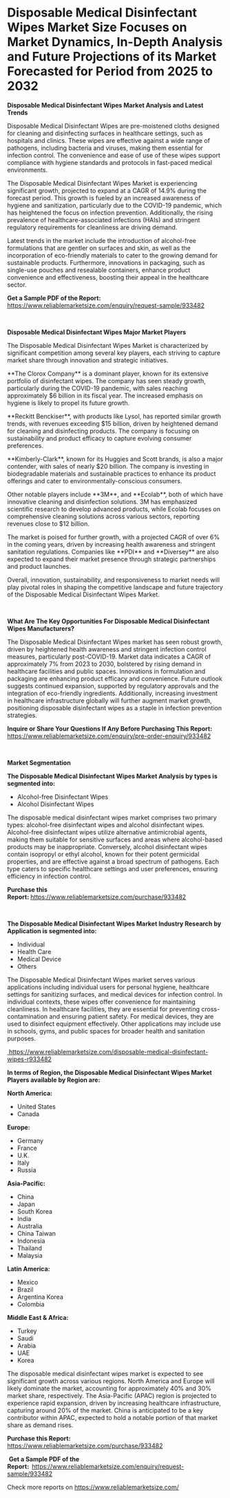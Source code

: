 <p><h1>Disposable Medical Disinfectant Wipes Market Size Focuses on Market Dynamics, In-Depth Analysis and Future Projections of its Market Forecasted for Period from 2025 to 2032</h1></p><p><strong>Disposable Medical Disinfectant Wipes Market Analysis and Latest Trends</strong></p>
<p><p>Disposable Medical Disinfectant Wipes are pre-moistened cloths designed for cleaning and disinfecting surfaces in healthcare settings, such as hospitals and clinics. These wipes are effective against a wide range of pathogens, including bacteria and viruses, making them essential for infection control. The convenience and ease of use of these wipes support compliance with hygiene standards and protocols in fast-paced medical environments.</p><p>The Disposable Medical Disinfectant Wipes Market is experiencing significant growth, projected to expand at a CAGR of 14.9% during the forecast period. This growth is fueled by an increased awareness of hygiene and sanitization, particularly due to the COVID-19 pandemic, which has heightened the focus on infection prevention. Additionally, the rising prevalence of healthcare-associated infections (HAIs) and stringent regulatory requirements for cleanliness are driving demand.</p><p>Latest trends in the market include the introduction of alcohol-free formulations that are gentler on surfaces and skin, as well as the incorporation of eco-friendly materials to cater to the growing demand for sustainable products. Furthermore, innovations in packaging, such as single-use pouches and resealable containers, enhance product convenience and effectiveness, boosting their appeal in the healthcare sector.</p></p>
<p><strong>Get a Sample PDF of the Report:&nbsp;</strong> <a href="https://www.reliablemarketsize.com/enquiry/request-sample/933482?utm_campaign=3029&utm_medium=2&utm_source=Github&utm_content=ia&utm_term=05042025&utm_id=disposable-medical-disinfectant-wipes">https://www.reliablemarketsize.com/enquiry/request-sample/933482</a></p>
<p>&nbsp;</p>
<p><strong>Disposable Medical Disinfectant Wipes Major Market Players</strong></p>
<p><p>The Disposable Medical Disinfectant Wipes Market is characterized by significant competition among several key players, each striving to capture market share through innovation and strategic initiatives.</p><p>**The Clorox Company** is a dominant player, known for its extensive portfolio of disinfectant wipes. The company has seen steady growth, particularly during the COVID-19 pandemic, with sales reaching approximately $6 billion in its fiscal year. The increased emphasis on hygiene is likely to propel its future growth.</p><p>**Reckitt Benckiser**, with products like Lysol, has reported similar growth trends, with revenues exceeding $15 billion, driven by heightened demand for cleaning and disinfecting products. The company is focusing on sustainability and product efficacy to capture evolving consumer preferences.</p><p>**Kimberly-Clark**, known for its Huggies and Scott brands, is also a major contender, with sales of nearly $20 billion. The company is investing in biodegradable materials and sustainable practices to enhance its product offerings and cater to environmentally-conscious consumers.</p><p>Other notable players include **3M**, and **Ecolab**, both of which have innovative cleaning and disinfection solutions. 3M has emphasized scientific research to develop advanced products, while Ecolab focuses on comprehensive cleaning solutions across various sectors, reporting revenues close to $12 billion.</p><p>The market is poised for further growth, with a projected CAGR of over 6% in the coming years, driven by increasing health awareness and stringent sanitation regulations. Companies like **PDI** and **Diversey** are also expected to expand their market presence through strategic partnerships and product launches.</p><p>Overall, innovation, sustainability, and responsiveness to market needs will play pivotal roles in shaping the competitive landscape and future trajectory of the Disposable Medical Disinfectant Wipes Market.</p></p>
<p>&nbsp;</p>
<p><strong>What Are The Key Opportunities For Disposable Medical Disinfectant Wipes Manufacturers?</strong></p>
<p><p>The Disposable Medical Disinfectant Wipes market has seen robust growth, driven by heightened health awareness and stringent infection control measures, particularly post-COVID-19. Market data indicates a CAGR of approximately 7% from 2023 to 2030, bolstered by rising demand in healthcare facilities and public spaces. Innovations in formulation and packaging are enhancing product efficacy and convenience. Future outlook suggests continued expansion, supported by regulatory approvals and the integration of eco-friendly ingredients. Additionally, increasing investment in healthcare infrastructure globally will further augment market growth, positioning disposable disinfectant wipes as a staple in infection prevention strategies.</p></p>
<p><strong>Inquire or Share Your Questions If Any Before Purchasing This Report:</strong> <a href="https://www.reliablemarketsize.com/enquiry/pre-order-enquiry/933482?utm_campaign=3029&utm_medium=2&utm_source=Github&utm_content=ia&utm_term=05042025&utm_id=disposable-medical-disinfectant-wipes">https://www.reliablemarketsize.com/enquiry/pre-order-enquiry/933482</a></p>
<p>&nbsp;</p>
<p><strong>Market Segmentation</strong></p>
<p><strong>The Disposable Medical Disinfectant Wipes Market Analysis by types is segmented into:</strong></p>
<p><ul><li>Alcohol-free Disinfectant Wipes</li><li>Alcohol Disinfectant Wipes</li></ul></p>
<p><p>The disposable medical disinfectant wipes market comprises two primary types: alcohol-free disinfectant wipes and alcohol disinfectant wipes. Alcohol-free disinfectant wipes utilize alternative antimicrobial agents, making them suitable for sensitive surfaces and areas where alcohol-based products may be inappropriate. Conversely, alcohol disinfectant wipes contain isopropyl or ethyl alcohol, known for their potent germicidal properties, and are effective against a broad spectrum of pathogens. Each type caters to specific healthcare settings and user preferences, ensuring efficiency in infection control.</p></p>
<p><strong>Purchase this Report:&nbsp;</strong><a href="https://www.reliablemarketsize.com/purchase/933482?utm_campaign=3029&utm_medium=2&utm_source=Github&utm_content=ia&utm_term=05042025&utm_id=disposable-medical-disinfectant-wipes">https://www.reliablemarketsize.com/purchase/933482</a></p>
<p>&nbsp;</p>
<p><strong>The Disposable Medical Disinfectant Wipes Market Industry Research by Application is segmented into:</strong></p>
<p><ul><li>Individual</li><li>Health Care</li><li>Medical Device</li><li>Others</li></ul></p>
<p><p>The Disposable Medical Disinfectant Wipes market serves various applications including individual users for personal hygiene, healthcare settings for sanitizing surfaces, and medical devices for infection control. In individual contexts, these wipes offer convenience for maintaining cleanliness. In healthcare facilities, they are essential for preventing cross-contamination and ensuring patient safety. For medical devices, they are used to disinfect equipment effectively. Other applications may include use in schools, gyms, and public spaces for broader health and sanitation purposes.</p></p>
<p><a href="https://www.reliablemarketsize.com/disposable-medical-disinfectant-wipes-r933482?utm_campaign=3029&utm_medium=2&utm_source=Github&utm_content=ia&utm_term=05042025&utm_id=disposable-medical-disinfectant-wipes">&nbsp;https://www.reliablemarketsize.com/disposable-medical-disinfectant-wipes-r933482</a></p>
<p><strong>In terms of Region, the Disposable Medical Disinfectant Wipes Market Players available by Region are:</strong></p>
<p>
    <p> <strong> North America: </strong>
        <ul>
            <li>United States</li>
            <li>Canada</li>
        </ul>
        </p> 
    <p> <strong> Europe: </strong>
        <ul>
            <li>Germany</li>
            <li>France</li>
            <li>U.K.</li>
            <li>Italy</li>
            <li>Russia</li>
        </ul>
        </p> 
    <p> <strong> Asia-Pacific: </strong>
        <ul>
            <li>China</li>
            <li>Japan</li>
            <li>South Korea</li>
            <li>India</li>
            <li>Australia</li>
            <li>China Taiwan</li>
            <li>Indonesia</li>
            <li>Thailand</li>
            <li>Malaysia</li>
        </ul>
        </p> 
    <p> <strong> Latin America: </strong>
        <ul>
            <li>Mexico</li>
            <li>Brazil</li>
            <li>Argentina Korea</li>
            <li>Colombia</li>
        </ul>
        </p> 
    <p> <strong> Middle East & Africa: </strong>
        <ul>
            <li>Turkey</li>
            <li>Saudi</li>
            <li>Arabia</li>
            <li>UAE</li>
            <li>Korea</li>
        </ul>
    </p>
    </p>
<p><p>The disposable medical disinfectant wipes market is expected to see significant growth across various regions. North America and Europe will likely dominate the market, accounting for approximately 40% and 30% market share, respectively. The Asia-Pacific (APAC) region is projected to experience rapid expansion, driven by increasing healthcare infrastructure, capturing around 20% of the market. China is anticipated to be a key contributor within APAC, expected to hold a notable portion of that market share as demand rises.</p></p>
<p><strong>Purchase this Report: </strong><a href="https://www.reliablemarketsize.com/purchase/933482?utm_campaign=3029&utm_medium=2&utm_source=Github&utm_content=ia&utm_term=05042025&utm_id=disposable-medical-disinfectant-wipes">https://www.reliablemarketsize.com/purchase/933482</a></p>
<p>&nbsp;<strong>Get a Sample PDF of the Report:&nbsp;&nbsp;</strong><a href="https://www.reliablemarketsize.com/enquiry/request-sample/933482?utm_campaign=3029&utm_medium=2&utm_source=Github&utm_content=ia&utm_term=05042025&utm_id=disposable-medical-disinfectant-wipes">https://www.reliablemarketsize.com/enquiry/request-sample/933482</a></p>
<p><strong></strong></p>
<p>Check more reports on <a href="https://www.reliablemarketsize.com/?utm_campaign=3029&utm_medium=2&utm_source=Github&utm_content=ia&utm_term=05042025&utm_id=disposable-medical-disinfectant-wipes">https://www.reliablemarketsize.com/</a></p>